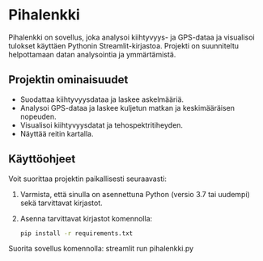 # Pihalenkki

Pihalenkki on sovellus, joka analysoi kiihtyvyys- ja GPS-dataa ja visualisoi tulokset käyttäen Pythonin Streamlit-kirjastoa. Projekti on suunniteltu helpottamaan datan analysointia ja ymmärtämistä.

## Projektin ominaisuudet

- Suodattaa kiihtyvyysdataa ja laskee askelmääriä.
- Analysoi GPS-dataa ja laskee kuljetun matkan ja keskimääräisen nopeuden.
- Visualisoi kiihtyvyysdatat ja tehospektritiheyden.
- Näyttää reitin kartalla.

## Käyttöohjeet

Voit suorittaa projektin paikallisesti seuraavasti:

1. Varmista, että sinulla on asennettuna Python (versio 3.7 tai uudempi) sekä tarvittavat kirjastot.
2. Asenna tarvittavat kirjastot komennolla:

   ```bash
   pip install -r requirements.txt

Suorita sovellus komennolla: streamlit run pihalenkki.py
